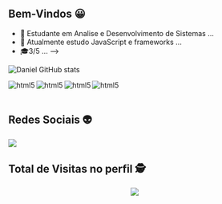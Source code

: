 ## Bem-Vindos 😀


- 🔭 Estudante em Analise e Desenvolvimento de Sistemas ...
- 🌱 Atualmente estudo JavaScript e frameworks ...
- 🎓3/5 ...
-->


![Daniel GitHub stats](https://github-readme-stats.vercel.app/api?username=DanielEscz&show_icons=true&theme=tokyonight)


<div style="display: inline_block">
   <img align="left" alt="html5" src=https://img.shields.io/badge/HTML5-E34F26?style=for-the-badge&logo=html5&logoColor=white />
  
<div style="display: inline_block">
   <img align="left" alt="html5" src=https://img.shields.io/badge/CSS3-1572B6?style=for-the-badge&logo=css3&logoColor=white/%3E />

<div style="display: inline_block">
   <img align="left" alt="html5" src=https://img.shields.io/badge/JavaScript-F7DF1E?style=for-the-badge&logo=javascript&logoColor=black/%3E />

<div style="display: inline_block">
   <img align="left" alt="html5" src=https://img.shields.io/badge/React-20232A?style=for-the-badge&logo=react&logoColor=61DAFB/%3E />
   <br>
   <br>
  
  

   
   ## Redes Sociais 👽
<div>
<a href="https://www.linkedin.com/in/daniel-escobar-1553a9236/" target="_blank"><img 
src="https://img.shields.io/badge/-LinkedIn-%230077B5?style=for-the-badge&logo=linkedin&logoColor=white" target="_blank"></a>
</div>
   
   
   ## Total de Visitas no perfil 🕵️ <br>
 <p align="center"> 
   <img alingn="center" src="https://profile-counter.glitch.me/DanielEscz/count.svg" />
